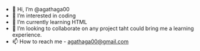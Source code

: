 - 👋 Hi, I’m @agathaga00
- 👀 I’m interested in coding 
- 🌱 I’m currently learning HTML
- 💞️ I’m looking to collaborate on any project taht could bring me a learning experience.
- 📫 How to reach me  - agathaga00@gmail.com


<!---
agathaga00/agathaga00 is a ✨ special ✨ repository because its `README.md` (this file) appears on your GitHub profile.
You can click the Preview link to take a look at your changes.
--->
